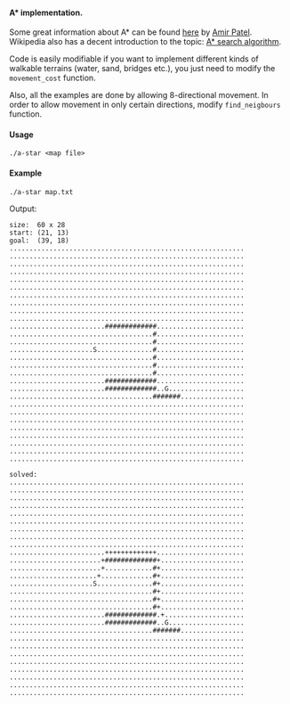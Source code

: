 #### A\* implementation.
Some great information about A\* can be found [here](http://theory.stanford.edu/%7Eamitp/GameProgramming/AStarComparison.html) by [Amir Patel](https://www.redblobgames.com/).  
Wikipedia also has a decent introduction to the topic: [A\* search algorithm](https://en.wikipedia.org/wiki/A*_search_algorithm).  

Code is easily modifiable if you want to implement different kinds of walkable terrains (water, sand, bridges etc.), you just need to modify the `movement_cost` function.  

Also, all the examples are done by allowing 8-directional movement. In order to allow movement in only certain directions, modify `find_neigbours` function.

#### Usage
```
./a-star <map file>
```

#### Example
```
./a-star map.txt
```

Output:
```
size:  60 x 28
start: (21, 13)
goal:  (39, 18)
...........................................................
...........................................................
...........................................................
...........................................................
...........................................................
...........................................................
...........................................................
...........................................................
...........................................................
...........................................................
........................#############......................
....................................#......................
....................................#......................
.....................S..............#......................
....................................#......................
....................................#......................
....................................#......................
........................#############......................
........................#############..G...................
....................................#######................
...........................................................
...........................................................
...........................................................
...........................................................
...........................................................
...........................................................
...........................................................
...........................................................

solved:
...........................................................
...........................................................
...........................................................
...........................................................
...........................................................
...........................................................
...........................................................
...........................................................
...........................................................
........................+++++++++++++......................
.......................+#############+.....................
.......................+............#+.....................
......................+.............#+.....................
.....................S..............#+.....................
....................................#+.....................
....................................#+.....................
....................................#+.....................
........................#############.+....................
........................#############..G...................
....................................#######................
...........................................................
...........................................................
...........................................................
...........................................................
...........................................................
...........................................................
...........................................................
...........................................................
```
